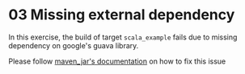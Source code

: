 # 03 Missing external dependency

In this exercise, the build of target `scala_example` fails due to missing dependency on google's guava library.

Please follow [maven_jar's documentation](https://docs.bazel.build/versions/master/be/workspace.html#maven_jar) on how to fix this issue
